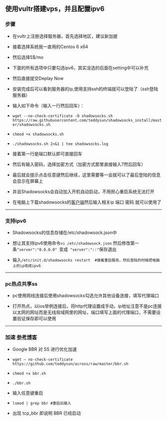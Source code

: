 ## 使用vultr搭建vps，并且配置ipv6

### 步骤

+ 在vultr上注册选择服务器，首先选择地区，建议新加披

+ 接着选择系统我一直用的Centos 6 x64

+ 然后选择5$/mo

+ 下面的所有选项中只要勾选ipv6，其实没选的后面在setting中可以补充

+ 然后直接提交Deplay Now

+ 安装完成后可以看到服务器的ip,使用支持ssh的终端就可以登陆了（ssh登陆服务器）

+ 输入如下命令（输入一行然后回车）：

+ `wget --no-check-certificate -O shadowsocks.sh https://raw.githubusercontent.com/teddysun/shadowsocks_install/master/shadowsocks.sh`

+ `chmod +x shadowsocks.sh`

+ `./shadowsocks.sh 2>&1 | tee shadowsocks.log`

+ 接着第一行是端口默认即可直接回车

+ 然后有输入密码，选择加密方式（加密方式那里直接输入7然后回车）

+ 最后就会提示点击任意键然后继续，这里需要等一会就可以了最后登陆的信息会显示在屏幕上

+ 并且Shadowsocks会自动加入开机自动启动，不用担心重启系统无法打开

+ 在电脑上下载shadowsocks的[客户端](https://github.com/shadowsocks/shadowsocks-windows/releases/download/4.1.7.1/Shadowsocks-4.1.7.1.zip)然后输入相关ip 端口 密码 就可以使用了



---

### 支持ipv6



+ Shadowsocks的信息存储在/etc/shadowsock.json中

+ 想让其支持ipv6使用命令`vi /etc/shadowsock.json` 然后修改第一条`"server":"0.0.0.0" `变成` "server":"::"`保存退出

+ 输入`/etc/init.d/shadowsocks restart  #接着重启服务，然后登陆的时候把电脑上的ip改成ipv6`

---

### pc热点共享ss



+ pc使用网线连接后使用shadowsocks勾选允许其他设备连接，填写代理端口

+ 打开热点，以ios举例连接后，将http代理设置成手动，ip地址注意不是pc连接以太网的网址而是无线局域网里的网址，端口填写上面的代理端口，不需要设置验证保存即可以使用

---

### 加速  [参考博客](https://medium.com/@jackme256/vultr%E6%90%AD%E5%BB%BAss%E5%8F%8A%E9%94%90%E9%80%9F%E4%BC%98%E5%8C%96%E5%8A%A0%E9%80%9F%E8%AF%A6%E7%BB%86%E6%95%99%E7%A8%8B-69763d7e2cdc)

+ Google BBR 对 SS 进行优化加速

+ `wget — no-check-certificate https://github.com/teddysun/across/raw/master/bbr.sh`

+ `chmod +x bbr.sh`

+ `./bbr.sh`

+ 输入任意键重启

+ `lsmod | grep bbr #重启后输入`

+ 出现 tcp_bbr 即说明 BBR 已经启动